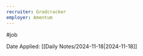 ```yaml
---
recruiter: Gradcracker
employer: Amentum
---
```


#job

Date Applied: [[Daily Notes/2024-11-18|2024-11-18]]